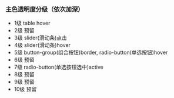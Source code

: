 ### **主色透明度分级（依次加深）**
- 1级 table hover
- 2级 预留
- 3级 slider(滑动条)点击
- 4级 slider(滑动条)hover
- 5级 button-group(组合按钮)border, radio-button(单选按钮)hover
- 6级 预留
- 7级 radio-button(单选按钮选中)active
- 8级 预留
- 9级 预留
- 10级 预留